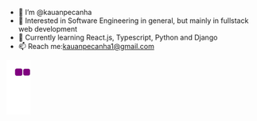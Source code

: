 - 👋 I’m @kauanpecanha
- 👀 Interested in Software Engineering in general, but mainly in fullstack web development
- 🌱 Currently learning React.js, Typescript, Python and Django
- 📫 Reach me:kauanpecanha1@gmail.com

<!---
kauanpecanha/kauanpecanha is a ✨ special ✨ repository because its `README.md` (this file) appears on your GitHub profile.
You can click the Preview link to take a look at your changes.
--->

![snake gif](https://github.com/KauanPecanha/KauanPecanha/blob/output/github-contribution-grid-snake.gif)
